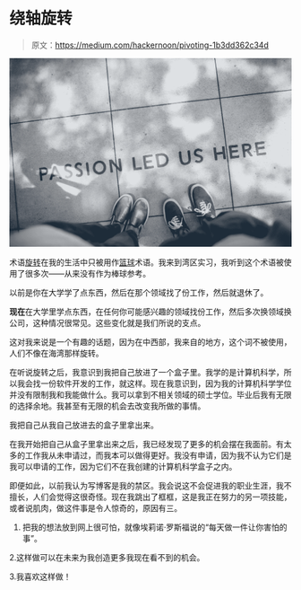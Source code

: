 # 绕轴旋转

> 原文：<https://medium.com/hackernoon/pivoting-1b3dd362c34d>

![](img/4a3b508ab8745240326cc78f9aa43b62.png)

术语[旋转](https://hackernoon.com/tagged/pivoting)在我的生活中只被用作[篮球](https://hackernoon.com/tagged/basketball)术语。我来到湾区实习，我听到这个术语被使用了很多次——从来没有作为棒球参考。

以前是你在大学学了点东西，然后在那个领域找了份工作，然后就退休了。

**现在**在大学里学点东西，在任何你可能感兴趣的领域找份工作，然后多次换领域换公司，这种情况很常见。这些变化就是我们所说的支点。

这对我来说是一个有趣的话题，因为在中西部，我来自的地方，这个词不被使用，人们不像在海湾那样旋转。

在听说旋转之后，我意识到我把自己放进了一个盒子里。我学的是计算机科学，所以我会找一份软件开发的工作，就这样。现在我意识到，因为我的计算机科学学位并没有限制我和我能做什么。我可以拿到不相关领域的硕士学位。毕业后我有无限的选择余地。我甚至有无限的机会去改变我所做的事情。

我把自己从我自己放进去的盒子里拿出来。

在我开始把自己从盒子里拿出来之后，我已经发现了更多的机会摆在我面前。有太多的工作我从未申请过，而我本可以做得更好。我没有申请，因为我不认为它们是我可以申请的工作，因为它们不在我创建的计算机科学盒子之内。

即便如此，以前我认为写博客是我的禁区。我会说这不会促进我的职业生涯，我不擅长，人们会觉得这很奇怪。现在我跳出了框框，这是我正在努力的另一项技能，或者说肌肉，做这件事是令人惊奇的，原因有三。

1.  把我的想法放到网上很可怕，就像埃莉诺·罗斯福说的“每天做一件让你害怕的事”。

2.这样做可以在未来为我创造更多我现在看不到的机会。

3.我喜欢这样做！